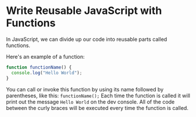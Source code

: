 # Write Reusable JavaScript with Functions
In JavaScript, we can divide up our code into reusable parts called functions.

Here's an example of a function:
```javascript
function functionName() {
  console.log("Hello World");
}
```
You can call or invoke this function by using its name followed by parentheses, like this: ```functionName();``` Each time the function is called it will print out the message ```Hello World``` on the dev console. All of the code between the curly braces will be executed every time the function is called.
